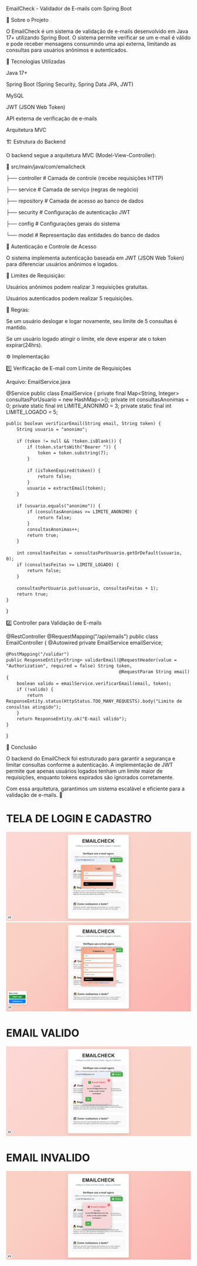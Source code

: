EmailCheck - Validador de E-mails com Spring Boot

📌 Sobre o Projeto

O EmailCheck é um sistema de validação de e-mails desenvolvido em Java 17+ utilizando Spring Boot. O sistema permite verificar se um e-mail é válido e pode receber mensagens consumindo uma api externa, limitando as consultas para usuários anônimos e autenticados.

🚀 Tecnologias Utilizadas

Java 17+

Spring Boot (Spring Security, Spring Data JPA, JWT)

MySQL

JWT (JSON Web Token)

API externa de verificação de e-mails

Arquitetura MVC

🏗️ Estrutura do Backend

O backend segue a arquitetura MVC (Model-View-Controller):

📂 src/main/java/com/emailcheck

├── controller   # Camada de controle (recebe requisições HTTP)

├── service      # Camada de serviço (regras de negócio)

├── repository   # Camada de acesso ao banco de dados

├── security     # Configuração de autenticação JWT

├── config       # Configurações gerais do sistema

└── model        # Representação das entidades do banco de dados

🔑 Autenticação e Controle de Acesso

O sistema implementa autenticação baseada em JWT (JSON Web Token) para diferenciar usuários anônimos e logados.

📌 Limites de Requisição:

Usuários anônimos podem realizar 3 requisições gratuitas.

Usuários autenticados podem realizar 5 requisições.

📌 Regras:

Se um usuário deslogar e logar novamente, seu limite de 5 consultas é mantido.

Se um usuário logado atingir o limite, ele deve esperar ate o token expirar(24hrs).

⚙️ Implementação

1️⃣ Verificação de E-mail com Limite de Requisições

Arquivo: EmailService.java

@Service
public class EmailService {
    private final Map<String, Integer> consultasPorUsuario = new HashMap<>();
    private int consultasAnonimas = 0;
    private static final int LIMITE_ANONIMO = 3;
    private static final int LIMITE_LOGADO = 5;

    public boolean verificarEmail(String email, String token) {
        String usuario = "anonimo";

        if (token != null && !token.isBlank()) {
            if (token.startsWith("Bearer ")) {
                token = token.substring(7);
            }
            
            if (isTokenExpired(token)) {
                return false;
            }
            usuario = extractEmail(token);
        }

        if (usuario.equals("anonimo")) {
            if (consultasAnonimas >= LIMITE_ANONIMO) {
                return false;
            }
            consultasAnonimas++;
            return true;
        }

        int consultasFeitas = consultasPorUsuario.getOrDefault(usuario, 0);
        if (consultasFeitas >= LIMITE_LOGADO) {
            return false;
        }

        consultasPorUsuario.put(usuario, consultasFeitas + 1);
        return true;
    }
}

2️⃣ Controller para Validação de E-mails

@RestController
@RequestMapping("/api/emails")
public class EmailController {
    @Autowired
    private EmailService emailService;

    @PostMapping("/validar")
    public ResponseEntity<String> validarEmail(@RequestHeader(value = "Authorization", required = false) String token,
                                               @RequestParam String email) {
        boolean valido = emailService.verificarEmail(email, token);
        if (!valido) {
            return ResponseEntity.status(HttpStatus.TOO_MANY_REQUESTS).body("Limite de consultas atingido");
        }
        return ResponseEntity.ok("E-mail válido");
    }
}

📢 Conclusão

O backend do EmailCheck foi estruturado para garantir a segurança e limitar consultas conforme a autenticação. A implementação de JWT permite que apenas usuários logados tenham um limite maior de requisições, enquanto tokens expirados são ignorados corretamente.

Com essa arquitetura, garantimos um sistema escalável e eficiente para a validação de e-mails. 🚀

# TELA DE LOGIN E CADASTRO
![Texto alternativo](img/projeto3.png)
![Texto alternativo](img/projeto4.png)

# EMAIL VALIDO
![Texto alternativo](img/projeto2.png)

# EMAIL INVALIDO
![Texto alternativo](img/projeto7.png)


